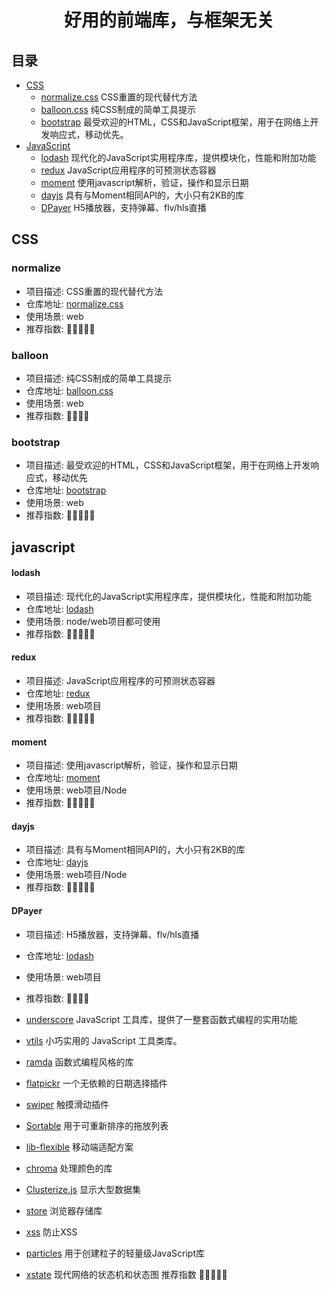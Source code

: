 <h1 align="center">
  好用的前端库，与框架无关
</h1>

## 目录

- [CSS](#CSS)
  - [normalize.css](#normalize) CSS重置的现代替代方法
  - [balloon.css](#balloon) 纯CSS制成的简单工具提示
  - [bootstrap](#bootstrap) 最受欢迎的HTML，CSS和JavaScript框架，用于在网络上开发响应式，移动优先。
- [JavaScript](#JavaScript) 
  - [lodash](#lodash) 现代化的JavaScript实用程序库，提供模块化，性能和附加功能
  - [redux](#redux) JavaScript应用程序的可预测状态容器
  - [moment](#moment) 使用javascript解析，验证，操作和显示日期
  - [dayjs](#dayjs) 具有与Moment相同API的，大小只有2KB的库
  - [DPayer](#DPayer) H5播放器，支持弹幕、flv/hls直播

## CSS

### normalize

* 项目描述: CSS重置的现代替代方法
* 仓库地址: [normalize.css](https://github.com/necolas/normalize.css) 
* 使用场景: web
* 推荐指数: 🌟🌟🌟🌟🌟

### balloon

* 项目描述: 纯CSS制成的简单工具提示
* 仓库地址: [balloon.css](https://github.com/kazzkiq/balloon.css)
* 使用场景: web
* 推荐指数: 🌟🌟🌟🌟

### bootstrap

* 项目描述: 最受欢迎的HTML，CSS和JavaScript框架，用于在网络上开发响应式，移动优先
* 仓库地址: [bootstrap](https://github.com/twbs/bootstrap)
* 使用场景: web
* 推荐指数: 🌟🌟🌟🌟🌟

## javascript

#### lodash

* 项目描述: 现代化的JavaScript实用程序库，提供模块化，性能和附加功能
* 仓库地址: [lodash](https://github.com/lodash/lodash)
* 使用场景: node/web项目都可使用
* 推荐指数: 🌟🌟🌟🌟🌟

#### redux

* 项目描述: JavaScript应用程序的可预测状态容器
* 仓库地址: [redux](https://github.com/reduxjs/redux) 
* 使用场景: web项目
* 推荐指数: 🌟🌟🌟🌟🌟

#### moment

* 项目描述: 使用javascript解析，验证，操作和显示日期
* 仓库地址: [moment](https://github.com/moment/moment)
* 使用场景: web项目/Node
* 推荐指数: 🌟🌟🌟🌟🌟

#### dayjs

* 项目描述: 具有与Moment相同API的，大小只有2KB的库
* 仓库地址: [dayjs](https://github.com/iamkun/dayjs)
* 使用场景: web项目/Node
* 推荐指数: 🌟🌟🌟🌟🌟

#### DPayer

* 项目描述: H5播放器，支持弹幕、flv/hls直播
* 仓库地址: [lodash](https://github.com/lodash/lodash)
* 使用场景: web项目
* 推荐指数: 🌟🌟🌟🌟


* [underscore](https://github.com/jashkenas/underscore) JavaScript 工具库，提供了一整套函数式编程的实用功能
* [vtils](https://github.com/fjc0k/vtils/tree/master/packages/vtils) 小巧实用的 JavaScript 工具类库。
* [ramda](https://github.com/ramda/ramda) 函数式编程风格的库

* [flatpickr](https://github.com/flatpickr/flatpickr) 一个无依赖的日期选择插件
* [swiper](https://github.com/nolimits4web/swiper) 触摸滑动插件 
* [Sortable](https://github.com/SortableJS/Sortable) 用于可重新排序的拖放列表
* [lib-flexible](https://github.com/amfe/lib-flexible) 移动端适配方案
* [chroma](https://github.com/gka/chroma.js) 处理颜色的库 
* [Clusterize.js](https://github.com/NeXTs/Clusterize.js) 显示大型数据集
* [store](https://github.com/marcuswestin/store.js) 浏览器存储库
* [xss](https://github.com/leizongmin/js-xss) 防止XSS
* [particles](https://github.com/VincentGarreau/particles.js) 用于创建粒子的轻量级JavaScript库
* [xstate](https://github.com/davidkpiano/xstate) 现代网络的状态机和状态图  推荐指数 🌟🌟🌟🌟🌟
